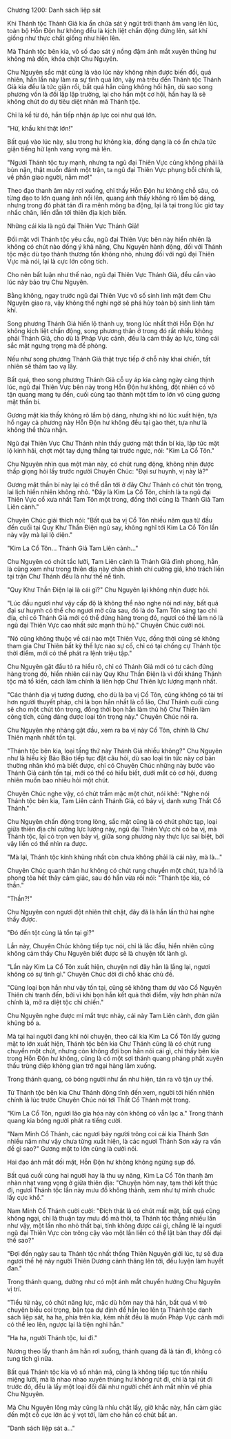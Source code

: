 




Chương 1200: Danh sách liệp sát


Khi Thánh tộc Thánh Giả kia ẩn chứa sát ý ngút trời thanh âm vang lên lúc, toàn bộ Hỗn Độn hư không đều là kịch liệt chấn động đứng lên, sát khí giống như thực chất giống như hiện lên.

Mà Thánh tộc bên kia, vô số đạo sát ý nồng đậm ánh mắt xuyên thủng hư không mà đến, khóa chặt Chu Nguyên.

Chu Nguyên sắc mặt cũng là vào lúc này không nhịn được biến đổi, quả nhiên, hắn lần này làm ra sự tình quá lớn, vậy mà trêu đến Thánh tộc Thánh Giả kia đều là tức giận rồi, bất quá hắn cũng không hối hận, dù sao song phương vốn là đối lập lập trường, lại cho hắn một cơ hội, hắn hay là sẽ không chút do dự tiêu diệt nhân mã Thánh tộc.

Chỉ là kể từ đó, hắn tiếp nhận áp lực coi như quá lớn.

"Hừ, khẩu khí thật lớn!"

Bất quá vào lúc này, sâu trong hư không kia, đồng dạng là có ẩn chứa tức giận tiếng hừ lạnh vang vọng mà lên.

"Ngươi Thánh tộc tuy mạnh, nhưng ta ngũ đại Thiên Vực cũng không phải là bùn nặn, thật muốn đánh một trận, ta ngũ đại Thiên Vực phụng bồi chính là, về phần giao người, nằm mơ!"

Theo đạo thanh âm này rơi xuống, chỉ thấy Hỗn Độn hư không chỗ sâu, có từng đạo to lớn quang ảnh nổi lên, quang ảnh thấy không rõ lắm bộ dáng, nhưng trong đó phát tán đi ra mênh mông ba động, lại là tại trong lúc giơ tay nhấc chân, liền dẫn tới thiên địa kịch biến.

Những cái kia là ngũ đại Thiên Vực Thánh Giả!

Đối mặt với Thánh tộc yêu cầu, ngũ đại Thiên Vực bên này hiển nhiên là không có chút nào đồng ý khả năng, Chu Nguyên hành động, đối với Thánh tộc mặc dù tạo thành thương tổn không nhỏ, nhưng đối với ngũ đại Thiên Vực mà nói, lại là cực lớn công tích.

Cho nên bất luận như thế nào, ngũ đại Thiên Vực Thánh Giả, đều cần vào lúc này bảo trụ Chu Nguyên.

Bằng không, ngay trước ngũ đại Thiên Vực vô số sinh linh mặt đem Chu Nguyên giao ra, vậy không thể nghi ngờ sẽ phá hủy toàn bộ sinh linh tâm khí.

Song phương Thánh Giả hiển lộ thánh uy, trong lúc nhất thời Hỗn Độn hư không kịch liệt chấn động, song phương thân ở trong đó rất nhiều không phải Thánh Giả, cho dù là Pháp Vực cảnh, đều là cảm thấy áp lực, từng cái sắc mặt ngưng trọng mà đề phòng.

Nếu như song phương Thánh Giả thật trực tiếp ở chỗ này khai chiến, tất nhiên sẽ thảm tao vạ lây.

Bất quá, theo song phương Thánh Giả cỗ uy áp kia càng ngày càng thịnh lúc, ngũ đại Thiên Vực bên này trong Hỗn Độn hư không, đột nhiên có vô tận quang mang tụ đến, cuối cùng tạo thành một tấm to lớn vô cùng gương mặt thần bí.

Gương mặt kia thấy không rõ lắm bộ dáng, nhưng khi nó lúc xuất hiện, tựa hồ ngay cả phương này Hỗn Độn hư không đều tại gào thét, tựa như là không thể thừa nhận.

Ngũ đại Thiên Vực Chư Thánh nhìn thấy gương mặt thần bí kia, lập tức mặt lộ kinh hãi, chợt một tay dựng thẳng tại trước ngực, nói: "Kim La Cổ Tôn."

Chu Nguyên nhìn qua một màn này, có chút rung động, không nhịn được thấp giọng hỏi lấy trước người Chuyên Chúc: "Đại sư huynh, vị này là?"

Gương mặt thần bí này lại có thể dẫn tới ở đây Chư Thánh có chút tôn trọng, lai lịch hiển nhiên không nhỏ. "Đây là Kim La Cổ Tôn, chính là ta ngũ đại Thiên Vực cổ xưa nhất Tam Tôn một trong, đồng thời cũng là Thánh Giả Tam Liên cảnh."

Chuyên Chúc giải thích nói: "Bất quá ba vị Cổ Tôn nhiều năm qua từ đầu đến cuối tại Quy Khư Thần Điện ngủ say, không nghĩ tới Kim La Cổ Tôn lần này vậy mà lại lộ diện."

"Kim La Cổ Tôn... Thánh Giả Tam Liên cảnh..."

Chu Nguyên có chút tắc lưỡi, Tam Liên cảnh là Thánh Giả đỉnh phong, hẳn là cũng xem như trong thiên địa này chân chính chí cường giả, khó trách liền tại trận Chư Thánh đều là như thế nể tình.

"Quy Khư Thần Điện lại là cái gì?" Chu Nguyên lại không nhịn được hỏi.

"Lúc đầu ngươi như vậy cấp độ là không thể nào nghe nói nơi này, bất quá đại sư huynh có thể cho ngươi mở cửa sau, đó là do Tam Tôn sáng tạo chi địa, chỉ có Thánh Giả mới có thể đứng hàng trong đó, ngươi có thể làm nó là ngũ đại Thiên Vực cao nhất sức mạnh thủ hộ." Chuyên Chúc cười nói.

"Nó cũng không thuộc về cái nào một Thiên Vực, đồng thời cũng sẽ không tham gia Chư Thiên bất kỳ thế lực nào sự cố, chỉ có tại chống cự Thánh tộc thời điểm, mới có thể phát ra lệnh triệu tập."

Chu Nguyên gật đầu tỏ ra hiểu rõ, chỉ có Thánh Giả mới có tư cách đứng hàng trong đó, hiển nhiên cái này Quy Khư Thần Điện là vì đối kháng Thánh tộc mà tổ kiến, cách làm chính là liên hợp Chư Thiên lực lượng mạnh nhất.

"Các thánh địa vị tương đương, cho dù là ba vị Cổ Tôn, cũng không có tài trí hơn người thuyết pháp, chỉ là bọn hắn nhất là cổ lão, Chư Thánh cuối cùng sẽ cho một chút tôn trọng, đồng thời bọn hắn làm thủ hộ Chư Thiên làm công tích, cũng đáng được loại tôn trọng này." Chuyên Chúc nói ra.

Chu Nguyên nhẹ nhàng gật đầu, xem ra ba vị này Cổ Tôn, chính là Chư Thiên mạnh nhất tồn tại.

"Thánh tộc bên kia, loại tầng thứ này Thánh Giả nhiều không?" Chu Nguyên như là hiếu kỳ Bảo Bảo tiếp tục đặt câu hỏi, dù sao loại tin tức này cơ bản thường nhân khó mà biết được, chỉ có Chuyên Chúc những này bước vào Thánh Giả cảnh tồn tại, mới có thể có hiểu biết, dưới mắt có cơ hội, đương nhiên muốn bao nhiêu hỏi một chút.

Chuyên Chúc nghe vậy, có chút trầm mặc một chút, nói khẽ: "Nghe nói Thánh tộc bên kia, Tam Liên cảnh Thánh Giả, có bảy vị, danh xưng Thất Cổ Thánh."

Chu Nguyên chấn động trong lòng, sắc mặt cũng là có chút phức tạp, loại giữa thiên địa chí cường lực lượng này, ngũ đại Thiên Vực chỉ có ba vị, mà Thánh tộc, lại có trọn vẹn bảy vị, giữa song phương này thực lực sai biệt, bởi vậy liền có thể nhìn ra được.

"Mà lại, Thánh tộc kinh khủng nhất còn chưa không phải là cái này, mà là..."

Chuyên Chúc quanh thân hư không có chút rung chuyển một chút, tựa hồ là phong tỏa hết thảy cảm giác, sau đó hắn vừa rồi nói: "Thánh tộc kia, có thần."

"Thần?!"

Chu Nguyên con ngươi đột nhiên thít chặt, đây đã là hắn lần thứ hai nghe thấy được.

"Đó đến tột cùng là tồn tại gì?"

Lần này, Chuyên Chúc không tiếp tục nói, chỉ là lắc đầu, hiển nhiên cũng không cảm thấy Chu Nguyên biết được sẽ là chuyện tốt lành gì.

"Lần này Kim La Cổ Tôn xuất hiện, chuyện nơi đây hẳn là lắng lại, ngươi không có sự tình gì." Chuyên Chúc dời đi chỗ khác chủ đề.

"Cùng loại bọn hắn như vậy tồn tại, cũng sẽ không tham dự vào Cổ Nguyên Thiên chi tranh đến, bởi vì khi bọn hắn kết quả thời điểm, vậy hơn phân nửa chính là, mở ra diệt tộc chi chiến."

Chu Nguyên nghe được mí mắt trực nhảy, cái này Tam Liên cảnh, đơn giản khủng bố a.

Mà tại hai người đang khi nói chuyện, theo cái kia Kim La Cổ Tôn lấy gương mặt to lớn xuất hiện, Thánh tộc bên kia Chư Thánh cũng là có chút rung chuyển một chút, nhưng còn không đợi bọn hắn nói cái gì, chỉ thấy bên kia trong Hỗn Độn hư không, cũng là có một sợi thánh quang phảng phất xuyên thấu trùng điệp không gian trở ngại hàng lâm xuống.

Trong thánh quang, có bóng người như ẩn như hiện, tản ra vô tận uy thế.

Từ Thánh tộc bên kia Chư Thánh động tĩnh đến xem, người tới hiển nhiên chính là lúc trước Chuyên Chúc nói tới Thất Cổ Thánh một trong.

"Kim La Cổ Tôn, ngươi lão gia hỏa này còn không có vẫn lạc a." Trong thánh quang kia bóng người phát ra tiếng cười.

"Nam Minh Cổ Thánh, các ngươi bảy người trông coi cái kia Thánh Sơn nhiều năm như vậy chưa từng xuất hiện, là các ngươi Thánh Sơn xảy ra vấn đề gì sao?" Gương mặt to lớn cũng là cười nói.

Hai đạo ánh mắt đối mặt, Hỗn Độn hư không không ngừng sụp đổ.

Bất quá cuối cùng hai người hay là thu uy năng, Kim La Cổ Tôn thanh âm nhàn nhạt vang vọng ở giữa thiên địa: "Chuyện hôm nay, tạm thời kết thúc đi, ngươi Thánh tộc lần này mưu đồ không thành, xem như tự mình chuốc lấy cực khổ."

Nam Minh Cổ Thánh cười cười: "Đích thật là có chút mất mặt, bất quá cũng không ngại, chỉ là thuận tay mưu đồ mà thôi, ta Thánh tộc thắng nhiều lần như vậy, một lần nho nhỏ thất bại, tính không được cái gì, chẳng lẽ lại ngươi ngũ đại Thiên Vực còn trông cậy vào một lần liền có thể lật bàn thay đổi đại thế sao?"

"Đợi đến ngày sau ta Thánh tộc nhất thống Thiên Nguyên giới lúc, tự sẽ đưa ngươi thế hệ này người Thiên Dương cảnh thăng lên tới, đều luyện làm huyết đan."

Trong thánh quang, dường như có một ánh mắt chuyển hướng Chu Nguyên vị trí.

"Tiểu tử này, có chút năng lực, mặc dù hôm nay thả hắn, bất quá vì trò chuyện biểu coi trọng, bản tọa dự định để hắn leo lên ta Thánh tộc danh sách liệp sát, ha ha, phía trên kia, kém nhất đều là muốn Pháp Vực cảnh mới có thể leo lên, ngược lại là tiện nghi hắn."

"Ha ha, người Thánh tộc, lui đi."

Nương theo lấy thanh âm hắn rơi xuống, thánh quang đã là tán đi, không có tung tích gì nữa.

Bất quá Thánh tộc kia vô số nhân mã, cũng là không tiếp tục tốn nhiều miệng lưỡi, mà là nhao nhao xuyên thủng hư không rút đi, chỉ là tại rút đi trước đó, đều là lấy một loại đối đãi như người chết ánh mắt nhìn về phía Chu Nguyên.

Mà Chu Nguyên lông mày cũng là nhíu chặt lấy, giờ khắc này, hắn cảm giác đến một cỗ cực lớn ác ý vọt tới, làm cho hắn có chút bất an.

"Danh sách liệp sát a..."




